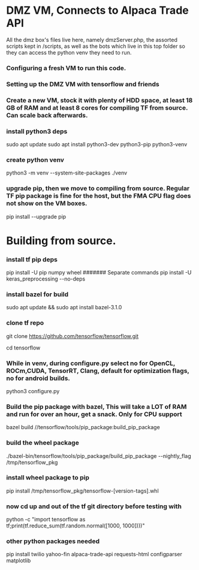 # DMZ VM, Connects to Alpaca Trade API
All the dmz box's files live here, namely dmzServer.php, the assorted scripts kept in /scripts, as well as the bots which live in this top folder so they can access the python venv they need to run.



### Configuring a fresh VM to run this code.
### Setting up the DMZ VM with tensorflow and friends

### Create a new VM, stock it with plenty of HDD space, at least 18 GB of RAM and at least 8 cores for compiling TF from source. Can scale back afterwards.

### install python3 deps
sudo apt update
sudo apt install python3-dev python3-pip python3-venv

### create python venv
python3 -m venv --system-site-packages ./venv

### upgrade pip, then we move to compiling from source. Regular TF pip package is fine for the host, but the FMA CPU flag does not show on the VM boxes.
pip install --upgrade pip

# Building from source.

### install tf pip deps
pip install -U pip numpy wheel
####### Separate commands
pip install -U keras_preprocessing --no-deps

### install bazel for build
sudo apt update && sudo apt install bazel-3.1.0

### clone tf repo
git clone https://github.com/tensorflow/tensorflow.git

cd tensorflow

### While in venv, during configure.py select no for OpenCL, ROCm,CUDA, TensorRT, Clang, default for optimization flags, no for android builds. 
python3 configure.py

### Build the pip package with bazel, This will take a LOT of RAM and run for over an hour, get a snack. Only for CPU support
bazel build //tensorflow/tools/pip_package:build_pip_package

### build the wheel package
./bazel-bin/tensorflow/tools/pip_package/build_pip_package --nightly_flag /tmp/tensorflow_pkg

### install wheel package to pip
pip install /tmp/tensorflow_pkg/tensorflow-[version-tags].whl

### now cd up and out of the tf git directory before testing with 
python -c "import tensorflow as tf;print(tf.reduce_sum(tf.random.normal([1000, 1000])))"

### other python packages needed
pip install twilio yahoo-fin alpaca-trade-api requests-html configparser matplotlib


